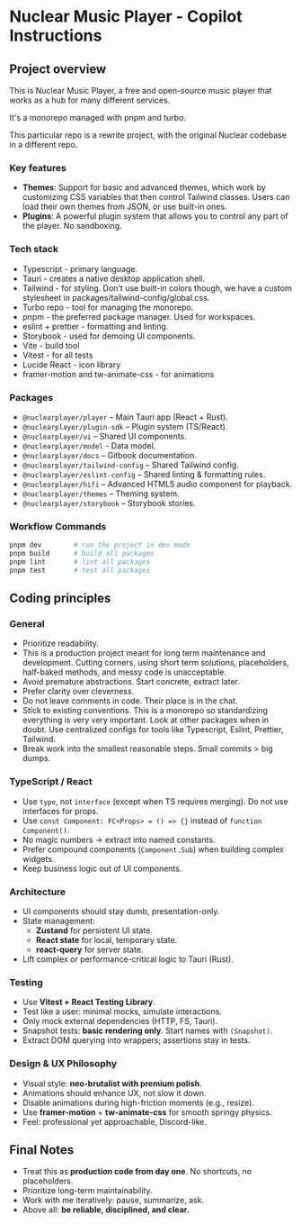 # Nuclear Music Player - Copilot Instructions

## Project overview

This is Nuclear Music Player, a free and open-source music player that works as a hub for many different services.

It's a monorepo managed with pnpm and turbo.

This particular repo is a rewrite project, with the original Nuclear codebase in a different repo. 

### Key features

- **Themes**: Support for basic and advanced themes, which work by customizing CSS variables that then control Tailwind classes. Users can load their own themes from JSON, or use built-in ones.
- **Plugins**: A powerful plugin system that allows you to control any part of the player. No sandboxing.

### Tech stack

- Typescript - primary language.
- Tauri - creates a native desktop application shell.
- Tailwind - for styling. Don't use built-in colors though, we have a custom stylesheet in packages/tailwind-config/global.css.
- Turbo repo - tool for managing the monorepo.
- pnpm - the preferred package manager. Used for workspaces.
- eslint + prettier - formatting and linting.
- Storybook - used for demoing UI components.
- Vite - build tool
- Vitest - for all tests
- Lucide React - icon library
- framer-motion and tw-animate-css - for animations

### Packages
- `@nuclearplayer/player` – Main Tauri app (React + Rust).  
- `@nuclearplayer/plugin-sdk` – Plugin system (TS/React).  
- `@nuclearplayer/ui` – Shared UI components.  
- `@nuclearplayer/model` - Data model.
- `@nuclearplayer/docs` – Gitbook documentation.
- `@nuclearplayer/tailwind-config` – Shared Tailwind config.  
- `@nuclearplayer/eslint-config` – Shared linting & formatting rules.  
- `@nuclearplayer/hifi` – Advanced HTML5 audio component for playback.
- `@nuclearplayer/themes` – Theming system.
- `@nuclearplayer/storybook` – Storybook stories.

### Workflow Commands

```bash
pnpm dev        # run the project in dev mode
pnpm build      # build all packages
pnpm lint       # lint all packages
pnpm test       # test all packages
```

## Coding principles

### General

- Prioritize readability.
- This is a production project meant for long term maintenance and development. Cutting corners, using short term solutions, placeholders, half-baked methods, and messy code is unacceptable.
- Avoid premature abstractions. Start concrete, extract later.
- Prefer clarity over cleverness.
- Do not leave comments in code. Their place is in the chat.
- Stick to existing conventions. This is a monorepo so standardizing everything is very very important. Look at other packages when in doubt. Use centralized configs for tools like Typescript, Eslint, Prettier, Tailwind.
- Break work into the smallest reasonable steps. Small commits > big dumps.

### TypeScript / React
- Use `type`, not `interface` (except when TS requires merging). Do not use interfaces for props.
- Use `const Component: FC<Props> = () => {}` instead of `function Component()`.
- No magic numbers → extract into named constants.
- Prefer compound components (`Component.Sub`) when building complex widgets.
- Keep business logic out of UI components.

### Architecture
- UI components should stay dumb, presentation-only.
- State management:
  - **Zustand** for persistent UI state.  
  - **React state** for local, temporary state.
  - **react-query** for server state.
- Lift complex or performance-critical logic to Tauri (Rust).

### Testing
- Use **Vitest + React Testing Library**.
- Test like a user: minimal mocks, simulate interactions.
- Only mock external dependencies (HTTP, FS, Tauri).
- Snapshot tests: **basic rendering only**. Start names with `(Snapshot)`.
- Extract DOM querying into wrappers; assertions stay in tests.

### Design & UX Philosophy

- Visual style: **neo-brutalist with premium polish**.
- Animations should enhance UX, not slow it down.
- Disable animations during high-friction moments (e.g., resize).
- Use **framer-motion** + **tw-animate-css** for smooth springy physics.
- Feel: professional yet approachable, Discord-like.

## Final Notes

- Treat this as **production code from day one**. No shortcuts, no placeholders.
- Prioritize long-term maintainability.
- Work with me iteratively: pause, summarize, ask.
- Above all: **be reliable, disciplined, and clear.**
